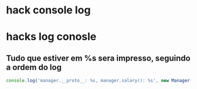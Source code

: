 # hack console log
# hacks log conosle

## Tudo que estiver em %s sera impresso, seguindo a ordem do log

```javascript
console.log('manager.__proto__: %s, manager.salary(): %s', new Manager().__proto__, new Manager().salary())
```